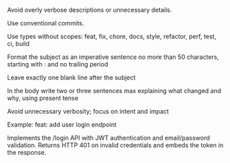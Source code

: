 Avoid overly verbose descriptions or unnecessary details.

Use conventional commits.

Use types without scopes: feat, fix, chore, docs, style, refactor, perf, test, ci, build

Format the subject as an imperative sentence no more than 50 characters, starting with <type>: and no trailing period

Leave exactly one blank line after the subject

In the body write two or three sentences max explaining what changed and why, using present tense

Avoid unnecessary verbosity; focus on intent and impact

Example:
feat: add user login endpoint

Implements the /login API with JWT authentication and email/password validation. Returns HTTP 401 on invalid credentials and embeds the token in the response.
